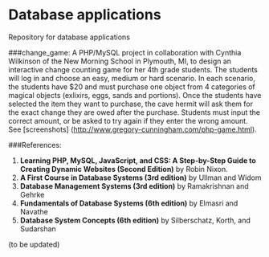 Database applications
============

Repository for database applications

###change_game:
A PHP/MySQL project in collaboration with Cynthia Wilkinson of the New Morning School in Plymouth, MI, to design an interactive change counting game for her 4th grade students. The students will log in and choose an easy, medium or hard scenario. In each scenario, the students have $20 and must purchase one object from 4 categories of magical objects (exlixirs, eggs, sands and portions). Once the students have selected the item they want to purchase, the cave hermit will ask them for the exact change they are owed after the purchase. Students must input the correct amount, or be asked to try again if they enter the wrong amount. See [screenshots] (http://www.gregory-cunningham.com/php-game.html).

###References:
1. **Learning PHP, MySQL, JavaScript, and CSS: A Step-by-Step Guide to Creating Dynamic Websites (Second Edition)** by Robin Nixon. 
2. **A First Course in Database Systems (3rd edition)** by Ullman and Widom
3. **Database Management Systems (3rd edition)** by Ramakrishnan and Gehrke
4. **Fundamentals of Database Systems (6th edition)** by Elmasri and Navathe
5. **Database System Concepts (6th edition)** by Silberschatz, Korth, and Sudarshan

(to be updated)
